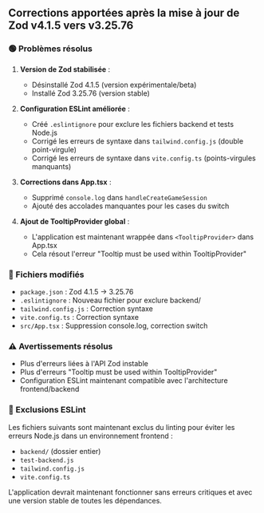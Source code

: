 ## Corrections apportées après la mise à jour de Zod v4.1.5 vers v3.25.76

### 🟢 Problèmes résolus

1. **Version de Zod stabilisée** :
   - Désinstallé Zod 4.1.5 (version expérimentale/beta)
   - Installé Zod 3.25.76 (version stable)

2. **Configuration ESLint améliorée** :
   - Créé `.eslintignore` pour exclure les fichiers backend et tests Node.js
   - Corrigé les erreurs de syntaxe dans `tailwind.config.js` (double point-virgule)
   - Corrigé les erreurs de syntaxe dans `vite.config.ts` (points-virgules manquants)

3. **Corrections dans App.tsx** :
   - Supprimé `console.log` dans `handleCreateGameSession`
   - Ajouté des accolades manquantes pour les cases du switch

4. **Ajout de TooltipProvider global** :
   - L'application est maintenant wrappée dans `<TooltipProvider>` dans App.tsx
   - Cela résout l'erreur "Tooltip must be used within TooltipProvider"

### 🔄 Fichiers modifiés

- `package.json` : Zod 4.1.5 → 3.25.76
- `.eslintignore` : Nouveau fichier pour exclure backend/
- `tailwind.config.js` : Correction syntaxe
- `vite.config.ts` : Correction syntaxe  
- `src/App.tsx` : Suppression console.log, correction switch

### ⚠️ Avertissements résolus

- Plus d'erreurs liées à l'API Zod instable
- Plus d'erreurs "Tooltip must be used within TooltipProvider"
- Configuration ESLint maintenant compatible avec l'architecture frontend/backend

### 🚫 Exclusions ESLint

Les fichiers suivants sont maintenant exclus du linting pour éviter les erreurs Node.js dans un environnement frontend :
- `backend/` (dossier entier)
- `test-backend.js`
- `tailwind.config.js` 
- `vite.config.ts`

L'application devrait maintenant fonctionner sans erreurs critiques et avec une version stable de toutes les dépendances.